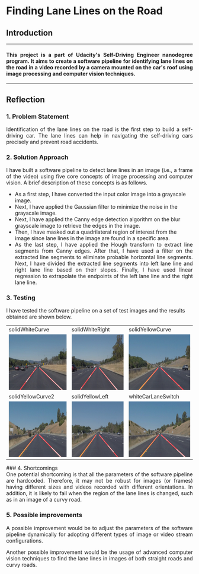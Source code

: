 # **Finding Lane Lines on the Road** 

## Introduction

---

#### <div style="text-align: justify"> This project is a part of Udacity's Self-Driving Engineer nanodegree program. It aims to create a software pipeline for identifying lane lines on the road in a video recorded by a camera mounted on the car's roof using image processing and computer vision techniques. </div>

---

## Reflection
### 1. Problem Statement
<div style="text-align: justify"> Identification of the lane lines on the road is the first step to build a self-driving car. The lane lines can help in navigating the self-driving cars precisely and prevent road accidents. </div>  

### 2. Solution Approach
<div style="text-align: justify"> I have built a software pipeline to detect lane lines in an image (i.e., a frame of the video) using five core concepts of image processing and computer vision. A brief description of these concepts is as follows. </div>  
 <p></p>

* As a first step, I have converted the input color image into a grayscale image. 
* Next, I have applied the Gaussian filter to minimize the noise in the grayscale image. 
* Next, I have applied the Canny edge detection algorithm on the blur grayscale image to retrieve the edges in the image. 
* Then, I have masked out a quadrilateral region of interest from the image since lane lines in the image are found in a specific area. 
* <div style="text-align: justify">As the last step, I have applied the Hough transform to extract line segments from Canny edges. After that, I have used a filter on the extracted line segments to eliminate probable horizontal line segments. Next, I have divided the extracted line segments into left lane line and right lane line based on their slopes. Finally, I have used linear regression to extrapolate the endpoints of the left lane line and the right lane line. </div>

### 3. Testing
I have tested the software pipeline on a set of test images and the results obtained are shown below.  

<table>
 <center>
  <tr>
    <td>solidWhiteCurve</td>
     <td>solidWhiteRight</td>
     <td>solidYellowCurve</td>
  </tr>
  <tr>
     <td> <img src="./test_images_output/solidWhiteCurve_output.jpg" width="260" height="150"> </td>
     <td> <img src="./test_images_output/solidWhiteRight_output.jpg" width="260" height="150"> </td>
     <td> <img src="./test_images_output/solidYellowCurve_output.jpg" width="260" height="150"> </td>
  </tr>
  <tr>
    <td>solidYellowCurve2</td>
     <td>solidYellowLeft</td>
     <td>whiteCarLaneSwitch</td>
  </tr>
  <tr>
     <td> <img src="./test_images_output/solidYellowCurve2_output.jpg" width="260" height="150"> </td>
     <td> <img src="./test_images_output/solidYellowLeft_output.jpg" width="260" height="150"> </td>
     <td> <img src="./test_images_output/whiteCarLaneSwitch_output.jpg" width="260" height="150"> </td>
  </tr>
 </center>
 </table>
### 4. Shortcomings 

<div style="text-align: justify">One potential shortcoming is that all the parameters of the software pipeline are hardcoded. Therefore, it may not be robust for images (or frames) having different sizes and videos recorded with different orientations. In addition, it is likely to fail when the region of the lane lines is changed, such as in an image of a curvy road. </div>

### 5. Possible improvements 

<div style="text-align: justify">A possible improvement would be to adjust the parameters of the software pipeline dynamically for adopting different types of image or video stream configurations.</div>
<p></p>

<div style="text-align: justify">Another possible improvement would be the usage of advanced computer vision techniques to find the lane lines in images of both straight roads and curvy roads.</div>
